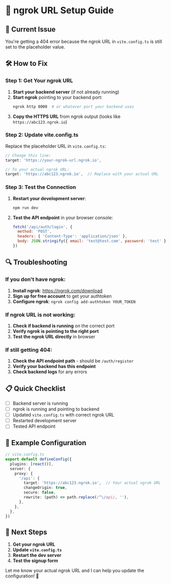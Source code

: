 # 🔧 ngrok URL Setup Guide

## 🚨 **Current Issue**
You're getting a 404 error because the ngrok URL in `vite.config.ts` is still set to the placeholder value.

## 🛠️ **How to Fix**

### **Step 1: Get Your ngrok URL**

1. **Start your backend server** (if not already running)
2. **Start ngrok** pointing to your backend port:
   ```bash
   ngrok http 8000  # or whatever port your backend uses
   ```
3. **Copy the HTTPS URL** from ngrok output (looks like `https://abc123.ngrok.io`)

### **Step 2: Update vite.config.ts**

Replace the placeholder URL in `vite.config.ts`:

```typescript
// Change this line:
target: 'https://your-ngrok-url.ngrok.io',

// To your actual ngrok URL:
target: 'https://abc123.ngrok.io',  // Replace with your actual URL
```

### **Step 3: Test the Connection**

1. **Restart your development server**:
   ```bash
   npm run dev
   ```

2. **Test the API endpoint** in your browser console:
   ```javascript
   fetch('/api/auth/login', {
     method: 'POST',
     headers: { 'Content-Type': 'application/json' },
     body: JSON.stringify({ email: 'test@test.com', password: 'test' })
   })
   ```

## 🔍 **Troubleshooting**

### **If you don't have ngrok:**
1. **Install ngrok**: https://ngrok.com/download
2. **Sign up for free account** to get your authtoken
3. **Configure ngrok**: `ngrok config add-authtoken YOUR_TOKEN`

### **If ngrok URL is not working:**
1. **Check if backend is running** on the correct port
2. **Verify ngrok is pointing to the right port**
3. **Test the ngrok URL directly** in browser

### **If still getting 404:**
1. **Check the API endpoint path** - should be `/auth/register`
2. **Verify your backend has this endpoint**
3. **Check backend logs** for any errors

## 📋 **Quick Checklist**

- [ ] Backend server is running
- [ ] ngrok is running and pointing to backend
- [ ] Updated `vite.config.ts` with correct ngrok URL
- [ ] Restarted development server
- [ ] Tested API endpoint

## 🎯 **Example Configuration**

```typescript
// vite.config.ts
export default defineConfig({
  plugins: [react()],
  server: {
    proxy: {
      '/api': {
        target: 'https://abc123.ngrok.io',  // Your actual ngrok URL
        changeOrigin: true,
        secure: false,
        rewrite: (path) => path.replace(/^\/api/, ''),
      },
    },
  },
})
```

## 🚀 **Next Steps**

1. **Get your ngrok URL**
2. **Update `vite.config.ts`**
3. **Restart the dev server**
4. **Test the signup form**

Let me know your actual ngrok URL and I can help you update the configuration! 🚀 